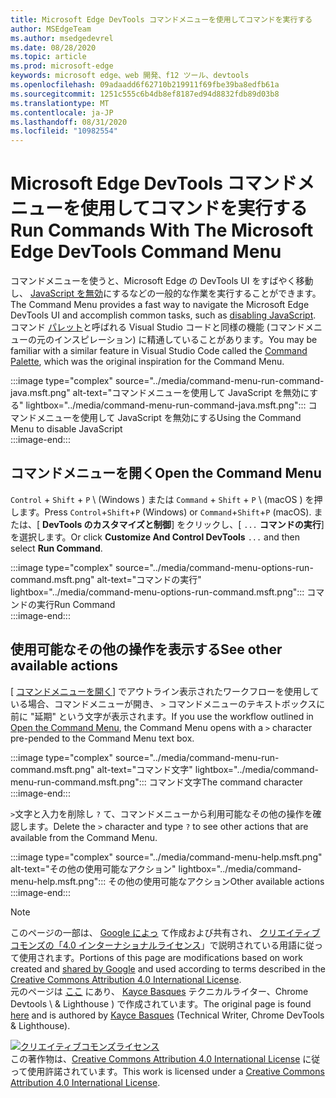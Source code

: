 ```yaml
---
title: Microsoft Edge DevTools コマンドメニューを使用してコマンドを実行する
author: MSEdgeTeam
ms.author: msedgedevrel
ms.date: 08/28/2020
ms.topic: article
ms.prod: microsoft-edge
keywords: microsoft edge、web 開発、f12 ツール、devtools
ms.openlocfilehash: 09adaadd6f62710b219911f69fbe39ba8edfb61a
ms.sourcegitcommit: 1251c555c6b4db8ef8187ed94d8832fdb89d03b8
ms.translationtype: MT
ms.contentlocale: ja-JP
ms.lasthandoff: 08/31/2020
ms.locfileid: "10982554"
---
```

<!-- Copyright Kayce Basques 

   Licensed under the Apache License, Version 2.0 (the "License");
   you may not use this file except in compliance with the License.
   You may obtain a copy of the License at

       https://www.apache.org/licenses/LICENSE-2.0

   Unless required by applicable law or agreed to in writing, software
   distributed under the License is distributed on an "AS IS" BASIS,
   WITHOUT WARRANTIES OR CONDITIONS OF ANY KIND, either express or implied.
   See the License for the specific language governing permissions and
   limitations under the License.  -->  





# <span data-ttu-id="b96f6-103">Microsoft Edge DevTools コマンドメニューを使用してコマンドを実行する</span><span class="sxs-lookup"><span data-stu-id="b96f6-103">Run Commands With The Microsoft Edge DevTools Command Menu</span></span>   

  

<span data-ttu-id="b96f6-104">コマンドメニューを使うと、Microsoft Edge の DevTools UI をすばやく移動し、 [JavaScript を無効][JavascriptDisable]にするなどの一般的な作業を実行することができます。</span><span class="sxs-lookup"><span data-stu-id="b96f6-104">The Command Menu provides a fast way to navigate the Microsoft Edge DevTools UI and accomplish common tasks, such as [disabling JavaScript][JavascriptDisable].</span></span>  <span data-ttu-id="b96f6-105">コマンド [パレット][VisualStudioCodeUICommandPalette]と呼ばれる Visual Studio コードと同様の機能 (コマンドメニューの元のインスピレーション) に精通していることがあります。</span><span class="sxs-lookup"><span data-stu-id="b96f6-105">You may be familiar with a similar feature in Visual Studio Code called the [Command Palette][VisualStudioCodeUICommandPalette], which was the original inspiration for the Command Menu.</span></span>  

:::image type="complex" source="../media/command-menu-run-command-java.msft.png" alt-text="コマンドメニューを使用して JavaScript を無効にする" lightbox="../media/command-menu-run-command-java.msft.png":::
   <span data-ttu-id="b96f6-107">コマンドメニューを使用して JavaScript を無効にする</span><span class="sxs-lookup"><span data-stu-id="b96f6-107">Using the Command Menu to disable JavaScript</span></span>  
:::image-end:::  

## <span data-ttu-id="b96f6-108">コマンドメニューを開く</span><span class="sxs-lookup"><span data-stu-id="b96f6-108">Open the Command Menu</span></span>   

<span data-ttu-id="b96f6-109">`Control` + `Shift` + `P` \ (Windows \) または `Command` + `Shift` + `P` \ (macOS \) を押します。</span><span class="sxs-lookup"><span data-stu-id="b96f6-109">Press `Control`+`Shift`+`P` \(Windows\) or `Command`+`Shift`+`P` \(macOS\).</span></span> <span data-ttu-id="b96f6-110">または、[ **DevTools のカスタマイズと制御**] をクリックし、[ `...` **コマンドの実行**] を選択します。</span><span class="sxs-lookup"><span data-stu-id="b96f6-110">Or click **Customize And Control DevTools** `...` and then select **Run Command**.</span></span>  

:::image type="complex" source="../media/command-menu-options-run-command.msft.png" alt-text="コマンドの実行" lightbox="../media/command-menu-options-run-command.msft.png":::
   <span data-ttu-id="b96f6-112">コマンドの実行</span><span class="sxs-lookup"><span data-stu-id="b96f6-112">Run Command</span></span>  
:::image-end:::  

## <span data-ttu-id="b96f6-113">使用可能なその他の操作を表示する</span><span class="sxs-lookup"><span data-stu-id="b96f6-113">See other available actions</span></span>   

<span data-ttu-id="b96f6-114">[ [コマンドメニューを開く](#open-the-command-menu)] でアウトライン表示されたワークフローを使用している場合、コマンドメニューが開き、 `>` コマンドメニューのテキストボックスに前に "延期" という文字が表示されます。</span><span class="sxs-lookup"><span data-stu-id="b96f6-114">If you use the workflow outlined in [Open the Command Menu](#open-the-command-menu), the Command Menu opens with a `>` character pre-pended to the Command Menu text box.</span></span>  

:::image type="complex" source="../media/command-menu-run-command.msft.png" alt-text="コマンド文字" lightbox="../media/command-menu-run-command.msft.png":::
   <span data-ttu-id="b96f6-116">コマンド文字</span><span class="sxs-lookup"><span data-stu-id="b96f6-116">The command character</span></span>  
:::image-end:::  

<span data-ttu-id="b96f6-117">`>`文字と入力を削除し `?` て、コマンドメニューから利用可能なその他の操作を確認します。</span><span class="sxs-lookup"><span data-stu-id="b96f6-117">Delete the `>` character and type `?` to see other actions that are available from the Command Menu.</span></span>  

:::image type="complex" source="../media/command-menu-help.msft.png" alt-text="その他の使用可能なアクション" lightbox="../media/command-menu-help.msft.png":::
   <span data-ttu-id="b96f6-119">その他の使用可能なアクション</span><span class="sxs-lookup"><span data-stu-id="b96f6-119">Other available actions</span></span>  
:::image-end:::  

 



<!-- links -->  

[JavascriptDisable]: ../javascript/disable.md "Microsoft Edge DevTools で JavaScript を無効にする |Microsoft ドキュメント"  

[VisualStudioCodeUICommandPalette]: https://code.visualstudio.com/docs/getstarted/userinterface#_command-palette "コマンドパレット-Visual Studio コード UI"  

> [!NOTE]
> <span data-ttu-id="b96f6-122">このページの一部は、 [Google によっ][GoogleSitePolicies] て作成および共有され、 [クリエイティブコモンズの「4.0 インターナショナルライセンス][CCA4IL]」で説明されている用語に従って使用されます。</span><span class="sxs-lookup"><span data-stu-id="b96f6-122">Portions of this page are modifications based on work created and [shared by Google][GoogleSitePolicies] and used according to terms described in the [Creative Commons Attribution 4.0 International License][CCA4IL].</span></span>  
> <span data-ttu-id="b96f6-123">元のページは [ここ](https://developers.google.com/web/tools/chrome-devtools/command-menu/index) にあり、 [Kayce Basques][KayceBasques] テクニカルライター、Chrome Devtools \ & Lighthouse \) で作成されています。</span><span class="sxs-lookup"><span data-stu-id="b96f6-123">The original page is found [here](https://developers.google.com/web/tools/chrome-devtools/command-menu/index) and is authored by [Kayce Basques][KayceBasques] \(Technical Writer, Chrome DevTools \& Lighthouse\).</span></span>  

[![クリエイティブコモンズライセンス][CCby4Image]][CCA4IL]  
<span data-ttu-id="b96f6-125">この著作物は、[Creative Commons Attribution 4.0 International License][CCA4IL] に従って使用許諾されています。</span><span class="sxs-lookup"><span data-stu-id="b96f6-125">This work is licensed under a [Creative Commons Attribution 4.0 International License][CCA4IL].</span></span>  

[CCA4IL]: https://creativecommons.org/licenses/by/4.0  
[CCby4Image]: https://i.creativecommons.org/l/by/4.0/88x31.png  
[GoogleSitePolicies]: https://developers.google.com/terms/site-policies  
[KayceBasques]: https://developers.google.com/web/resources/contributors/kaycebasques  
